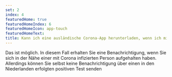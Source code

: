 ```yaml
---
set: 2
index: 4
featuredHome: true
featuredHomeIndex: 6
featuredHomeIcon: app-touch
featuredHomeText: 
title: Kann ich eine ausländische Corona-App herunterladen, wenn ich mich im Ausland aufhalte, wo diese App weiterhin genutzt wird?
---
```

Das ist möglich. In diesem Fall erhalten Sie eine Benachrichtigung, wenn Sie sich in der Nähe einer mit Corona infizierten Person aufgehalten haben. Allerdings können Sie selbst keine Benachrichtigung über einen in den Niederlanden erfolgten positiven Test senden

